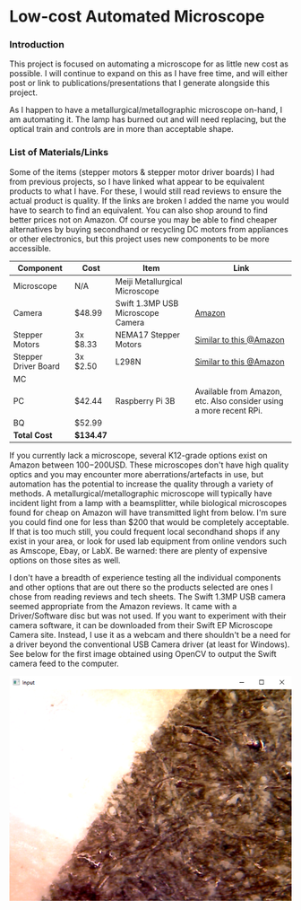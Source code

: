 # Low-cost Automated Microscope

### Introduction

This project is focused on automating a microscope for as little new cost as possible. I will continue to expand on this as I have free time, and will either post or link to publications/presentations that I generate alongside this project. 

As I happen to have a metallurgical/metallographic microscope on-hand, I am automating it. The lamp has burned out and will need replacing, but the optical train and controls are in more than acceptable shape. 

### List of Materials/Links

Some of the items (stepper motors & stepper motor driver boards) I had from previous projects, so I have linked what appear to be equivalent products to what I have. For these, I would still read reviews to ensure the actual product is quality. If the links are broken I added the name you would have to search to find an equivalent. You can also shop around to find better prices not on Amazon. Of course you may be able to find cheaper alternatives by buying secondhand or recycling DC motors from appliances or other electronics, but this project uses new components to be more accessible. 

|Component|Cost|Item|Link|
|---------|----|----|----|
|Microscope|N/A|Meiji Metallurgical Microscope| |
|Camera|$48.99|Swift 1.3MP USB Microscope Camera|[Amazon](https://www.amazon.com/Megapixel-Microscopes-Connection-Photography-Compatible/dp/B07P9B6ZGR/ref=asc_df_B07P9B6ZGR/?tag=hyprod-20&linkCode=df0&hvadid=459655373910&hvpos=&hvnetw=g&hvrand=94904027623312667&hvpone=&hvptwo=&hvqmt=&hvdev=c&hvdvcmdl=&hvlocint=&hvlocphy=1025001&hvtargid=pla-944947222765&psc=1&mcid=f9ae823ee97e3f3db9a01c8cab53ac08&gclid=EAIaIQobChMI7b7li_LWhAMV02tHAR2vvgLUEAQYASABEgKIwPD_BwE)|
|Stepper Motors|3x $8.33|NEMA17 Stepper Motors|[Similar to this @Amazon](https://www.amazon.com/gp/aw/d/B0817T5SRH/?_encoding=UTF8&pd_rd_plhdr=t&aaxitk=9733b4431d1f448fafcb45809b51e88a&hsa_cr_id=9897618960401&qid=1709444819&sr=1-1-9e67e56a-6f64-441f-a281-df67fc737124&ref_=sbx_be_s_sparkle_mcd_asin_0_img&pd_rd_w=vpl3p&content-id=amzn1.sym.417820b0-80f2-4084-adb3-fb612550f30b%3Aamzn1.sym.417820b0-80f2-4084-adb3-fb612550f30b&pf_rd_p=417820b0-80f2-4084-adb3-fb612550f30b&pf_rd_r=DP41PE3ABQ60QT70XBEC&pd_rd_wg=yfoZg&pd_rd_r=efd6cb77-3593-496b-b120-75a8f8d525e9&th=1)|
|Stepper Driver Board|3x $2.50|L298N|[Similar to this @Amazon](https://www.amazon.com/Controller-H-Bridge-Stepper-Control-Mega2560/dp/B07WS89781/ref=asc_df_B07WS89781/?tag=&linkCode=df0&hvadid=385215532707&hvpos=&hvnetw=g&hvrand=14777149441366171360&hvpone=&hvptwo=&hvqmt=&hvdev=c&hvdvcmdl=&hvlocint=&hvlocphy=1025001&hvtargid=pla-881401609127&mcid=1ca5842263893f18abb2c42a5e89abd7&ref=&adgrpid=73789134890&gclid=EAIaIQobChMI9-ST8bHXhAMVl0RHAR2B6gTvEAQYASABEgLd_fD_BwE&th=1)|
|MC| | | |
|PC|$42.44|Raspberry Pi 3B|Available from Amazon, etc. Also consider using a more recent RPi.|
|BQ|$52.99|||
|**Total Cost**|**$134.47**|||

If you currently lack a microscope, several K12-grade options exist on Amazon between $100-$200USD. These microscopes don't have high quality optics and you may encounter more aberrations/artefacts in use, but automation has the potential to increase the quality through a variety of methods. A metallurgical/metallographic microscope will typically have incident light from a lamp with a beamsplitter, while biological microscopes found for cheap on Amazon will have transmitted light from below. I'm sure you could find one for less than $200 that would be completely acceptable. If that is too much still, you could frequent local secondhand shops if any exist in your area, or look for used lab equipment from online vendors such as Amscope, Ebay, or LabX. Be warned: there are plenty of expensive options on those sites as well. 


I don't have a breadth of experience testing all the individual components and other options that are out there so the products selected are ones I chose from reading reviews and tech sheets. The Swift 1.3MP USB camera seemed appropriate from the Amazon reviews. It came with a Driver/Software disc but was not used. If you want to experiment with their camera software, it can be downloaded from their Swift EP Microscope Camera site. Instead, I use it as a webcam and there shouldn't be a need for a driver beyond the conventional USB Camera driver (at least for Windows). See below for the first image obtained using OpenCV to output the Swift camera feed to the computer.

![Magnified state park brochure](Progress/MicroscopeImage.png)
